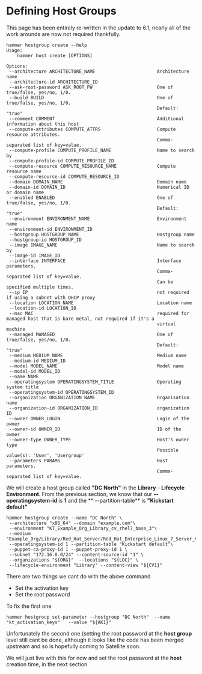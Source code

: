 # Defining Host Groups

This page has been entirely re-written in the update to 6.1, nearly all of the work arounds are now not required thankfully.

```
hammer hostgroup create --help
Usage:
    hammer host create [OPTIONS]

Options:
 --architecture ARCHITECTURE_NAME                       Architecture name
 --architecture-id ARCHITECTURE_ID                       
 --ask-root-password ASK_ROOT_PW                        One of true/false, yes/no, 1/0.
 --build BUILD                                          One of true/false, yes/no, 1/0.
                                                        Default: "true"
 --comment COMMENT                                      Additional information about this host
 --compute-attributes COMPUTE_ATTRS                     Compute resource attributes.
                                                        Comma-separated list of key=value.
 --compute-profile COMPUTE_PROFILE_NAME                 Name to search by
 --compute-profile-id COMPUTE_PROFILE_ID                 
 --compute-resource COMPUTE_RESOURCE_NAME               Compute resource name
 --compute-resource-id COMPUTE_RESOURCE_ID               
 --domain DOMAIN_NAME                                   Domain name
 --domain-id DOMAIN_ID                                  Numerical ID or domain name
 --enabled ENABLED                                      One of true/false, yes/no, 1/0.
                                                        Default: "true"
 --environment ENVIRONMENT_NAME                         Environment name
 --environment-id ENVIRONMENT_ID                         
 --hostgroup HOSTGROUP_NAME                             Hostgroup name
 --hostgroup-id HOSTGROUP_ID                             
 --image IMAGE_NAME                                     Name to search by
 --image-id IMAGE_ID                                     
 --interface INTERFACE                                  Interface parameters.
                                                        Comma-separated list of key=value.
                                                        Can be specified multiple times.
 --ip IP                                                not required if using a subnet with DHCP proxy
 --location LOCATION_NAME                               Location name
 --location-id LOCATION_ID                               
 --mac MAC                                              required for managed host that is bare metal, not required if it's a
                                                        virtual machine
 --managed MANAGED                                      One of true/false, yes/no, 1/0.
                                                        Default: "true"
 --medium MEDIUM_NAME                                   Medium name
 --medium-id MEDIUM_ID                                   
 --model MODEL_NAME                                     Model name
 --model-id MODEL_ID                                     
 --name NAME                                             
 --operatingsystem OPERATINGSYSTEM_TITLE                Operating system title
 --operatingsystem-id OPERATINGSYSTEM_ID                 
 --organization ORGANIZATION_NAME                       Organisation name
 --organization-id ORGANIZATION_ID                      organization ID
 --owner OWNER_LOGIN                                    Login of the owner
 --owner-id OWNER_ID                                    ID of the owner
 --owner-type OWNER_TYPE                                Host's owner type
                                                        Possible value(s): 'User', 'Usergroup'
 --parameters PARAMS                                    Host parameters.
                                                        Comma-separated list of key=value.

```

We will create a host group called **"DC North"** in the **Library** - **Lifecycle Environment**. From the previous section, we know that our **--operatingsystem-id** is **1** and the ** --partition-table** is **"Kickstart default"**

```
hammer hostgroup create --name "DC North" \  
 --architecture "x86_64" --domain "example.com"\
 --environment "KT_Example_Org_Library_cv_rhel7_base_3"\
 --medium "Example_Org/Library/Red_Hat_Server/Red_Hat_Enterprise_Linux_7_Server_Kickstart_x86_64_7_2"\
 --operatingsystem-id 1 --partition-table "Kickstart default"\
 --puppet-ca-proxy-id 1 --puppet-proxy-id 1 \
 --subnet "172.16.0.0/24" --content-source-id "1" \
 --organizations "${ORG}"  --locations "${LOC}" \
 --lifecycle-environment "Library" --content-view "${CV1}"
```

There are two things we cant do with the above command

* Set the activation key
* Set the root password

To fix the first one

```
hammer hostgroup set-parameter --hostgroup "DC North"  --name "kt_activation_keys"   --value "${AK1}"
```

Unfortunately the second one (setting the root password at the **host group** level still cant be done, although it looks like the code has been merged upstream and so is hopefully coming to Satellite soon.  

We will just live with this for now and set the root password at the **host** creation time, in the next section